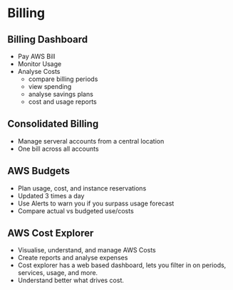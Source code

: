 # Billing

## Billing Dashboard

- Pay AWS Bill
- Monitor Usage
- Analyse Costs
  - compare billing periods
  - view spending
  - analyse savings plans
  - cost and usage reports

## Consolidated Billing

- Manage serveral accounts from a central location
- One bill across all accounts

## AWS Budgets

- Plan usage, cost, and instance reservations
- Updated 3 times a day
- Use Alerts to warn you if you surpass usage forecast
- Compare actual vs budgeted use/costs

## AWS Cost Explorer

- Visualise, understand, and manage AWS Costs
- Create reports and analyse expenses
- Cost explorer has a web based dashboard, lets you filter in on periods, services, usage, and more.
- Understand better what drives cost.